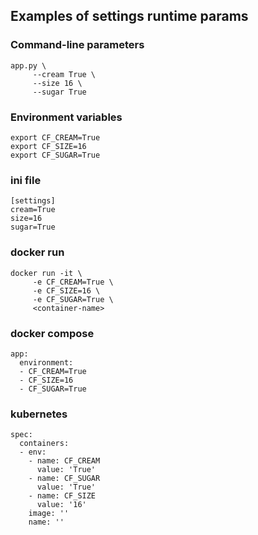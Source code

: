 ## Examples of settings runtime params
### Command-line parameters
```
app.py \
     --cream True \
     --size 16 \
     --sugar True
```
###  Environment variables
```
export CF_CREAM=True
export CF_SIZE=16
export CF_SUGAR=True
```
###  ini file
```
[settings]
cream=True
size=16
sugar=True
```
###  docker run
```
docker run -it \
     -e CF_CREAM=True \
     -e CF_SIZE=16 \
     -e CF_SUGAR=True \
     <container-name>
```
###  docker compose
```
app:
  environment:
  - CF_CREAM=True
  - CF_SIZE=16
  - CF_SUGAR=True

```
###  kubernetes
```
spec:
  containers:
  - env:
    - name: CF_CREAM
      value: 'True'
    - name: CF_SUGAR
      value: 'True'
    - name: CF_SIZE
      value: '16'
    image: ''
    name: ''

```
